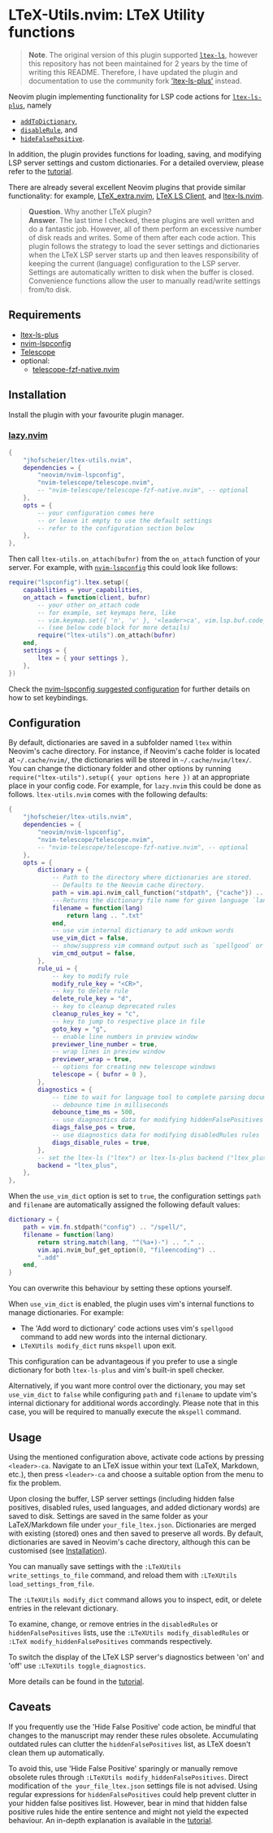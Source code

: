 # LTeX-Utils.nvim: LTeX Utility functions

> **Note**. The original version of this plugin supported [`ltex-ls`](https://github.com/valentjn/ltex-ls), however this repository has not been maintained for 2 years by the time of writing this README.
>Therefore, I have updated the plugin and documentation to use the community fork ['ltex-ls-plus'](https://github.com/ltex-plus/ltex-ls-plus) instead.

Neovim plugin implementing functionality for LSP code actions for [`ltex-ls-plus`](https://github.com/ltex-plus/ltex-ls-plus), namely
* [`addToDictionary`](https://ltex-plus.github.io/ltex-plus/ltex-ls-plus/server-usage.html#_ltexaddtodictionary-client),
* [`disableRule`](https://ltex-plus.github.io/ltex-plus/ltex-ls-plus/server-usage.html#_ltexdisablerules-client), and
* [`hideFalsePositive`](https://ltex-plus.github.io/ltex-plus/ltex-ls-plus/server-usage.html#_ltexhidefalsepositives-client).

In addition, the plugin provides functions for loading, saving, and modifying LSP server settings and custom dictionaries.
For a detailed overview, please refer to the [tutorial](TUTORIAL.md).

There are already several excellent Neovim plugins that provide similar functionality: for example, [LTeX\_extra.nvim](https://github.com/barreiroleo/ltex_extra.nvim), [LTeX LS Client](https://github.com/icewind/ltex-client.nvim), and [ltex-ls.nvim](https://github.com/vigoux/ltex-ls.nvim).

> **Question**. Why another LTeX plugin?<br> 
>**Answer**. The last time I checked, these plugins are well written and do a fantastic job.
>However, all of them perform an excessive number of disk reads and writes.
>Some of them after each code action.
>This plugin follows the strategy to load the sever settings and dictionaries when the LTeX LSP server starts up and then leaves responsibility of keeping the current (language) configuration to the LSP server. 
>Settings are automatically written to disk when the buffer is closed.
>Convenience functions allow the user to manually read/write settings from/to disk.

## Requirements

- [ltex-ls-plus](https://github.com/ltex-plus/ltex-ls-plus)
- [nvim-lspconfig](https://github.com/neovim/nvim-lspconfig)
- [Telescope](https://github.com/nvim-telescope/telescope.nvim)
- optional:
  - [telescope-fzf-native.nvim](https://github.com/nvim-telescope/telescope-fzf-native.nvim)

## Installation
Install the plugin with your favourite plugin manager.

### [lazy.nvim](https://github.com/folke/lazy.nvim)

```lua
{
    "jhofscheier/ltex-utils.nvim",
    dependencies = {
        "neovim/nvim-lspconfig",
        "nvim-telescope/telescope.nvim",
        -- "nvim-telescope/telescope-fzf-native.nvim", -- optional
    },
    opts = {
        -- your configuration comes here
        -- or leave it empty to use the default settings
        -- refer to the configuration section below
    },
},
```
Then call `ltex-utils.on_attach(bufnr)` from the `on_attach` function of your server.
For example, with [`nvim-lspconfig`](https://github.com/neovim/nvim-lspconfig) this could look like follows:
```lua
require("lspconfig").ltex.setup({
    capabilities = your_capabilities,
    on_attach = function(client, bufnr)
        -- your other on_attach code
        -- for example, set keymaps here, like
        -- vim.keymap.set({ 'n', 'v' }, '<leader>ca', vim.lsp.buf.code_action, opts)
        -- (see below code block for more details)
        require("ltex-utils").on_attach(bufnr)
    end,
    settings = {
        ltex = { your settings },
    },
})
```
Check the [nvim-lspconfig suggested configuration](https://github.com/neovim/nvim-lspconfig#suggested-configuration) for further details on how to set keybindings.

## Configuration

By default, dictionaries are saved in a subfolder named `ltex` within Neovim's cache directory.
For instance, if Neovim's cache folder is located at `~/.cache/nvim/`, the dictionaries will be stored in `~/.cache/nvim/ltex/`.
You can change the dictionary folder and other options by running `require("ltex-utils").setup({ your options here })` at an appropriate place in your config code.
For example, for `lazy.nvim` this could be done as follows.
`ltex-utils.nvim` comes with the following defaults:
```lua
{
    "jhofscheier/ltex-utils.nvim",
    dependencies = {
        "neovim/nvim-lspconfig",
        "nvim-telescope/telescope.nvim",
        -- "nvim-telescope/telescope-fzf-native.nvim", -- optional
    },
    opts = {
        dictionary = {
            -- Path to the directory where dictionaries are stored.
            -- Defaults to the Neovim cache directory.
            path = vim.api.nvim_call_function("stdpath", {"cache"}) .. "/ltex/",
            ---Returns the dictionary file name for given language `lang`
            filename = function(lang)
                return lang .. ".txt"
            end,
            -- use vim internal dictionary to add unkown words
            use_vim_dict = false,
            -- show/suppress vim command output such as `spellgood` or `mkspell`
            vim_cmd_output = false,
        },
        rule_ui = {
            -- key to modify rule
            modify_rule_key = "<CR>",
            -- key to delete rule
            delete_rule_key = "d",
            -- key to cleanup deprecated rules
            cleanup_rules_key = "c",
            -- key to jump to respective place in file
            goto_key = "g",
            -- enable line numbers in preview window
            previewer_line_number = true,
            -- wrap lines in preview window
            previewer_wrap = true,
            -- options for creating new telescope windows
            telescope = { bufnr = 0 },
        },
        diagnostics = {
            -- time to wait for language tool to complete parsing document
            -- debounce time in milliseconds
            debounce_time_ms = 500,
            -- use diagnostics data for modifying hiddenFalsePositives rules
            diags_false_pos = true,
            -- use diagnostics data for modifying disabledRules rules
            diags_disable_rules = true,
        },
        -- set the ltex-ls ("ltex") or ltex-ls-plus backend ("ltex_plus")
        backend = "ltex_plus",
    },
},
```
When the `use_vim_dict` option is set to `true`, the configuration settings `path` and `filename` are automatically assigned the following default values:

```lua
dictionary = {
    path = vim.fn.stdpath("config") .. "/spell/",
    filename = function(lang)
        return string.match(lang, "^(%a+)-") .. "." ..
        vim.api.nvim_buf_get_option(0, "fileencoding") ..
        ".add"
    end,
}
```

You can overwrite this behaviour by setting these options yourself.

When `use_vim_dict` is enabled, the plugin uses vim's internal functions to manage dictionaries.
For example:
* The 'Add word to dictionary' code actions uses vim's `spellgood` command to add new words into the internal dictionary.
* `LTeXUtils modify_dict` runs `mkspell` upon exit.

This configuration can be advantageous if you prefer to use a single dictionary for both `ltex-ls-plus` and vim's built-in spell checker.

Alternatively, if you want more control over the dictionary, you may set `use_vim_dict` to `false` while configuring `path` and `filename` to update vim's internal dictionary for additional words accordingly.
Please note that in this case, you will be required to manually execute the `mkspell` command.

## Usage
Using the mentioned configuration above, activate code actions by pressing `<leader>-ca`.
Navigate to an LTeX issue within your text (LaTeX, Markdown, etc.), then press `<leader>-ca` and choose a suitable option from the menu to fix the problem.

Upon closing the buffer, LSP server settings (including hidden false positives, disabled rules, used languages, and added dictionary words) are saved to disk.
Settings are saved in the same folder as your LaTeX/Markdown file under `your_file_ltex.json`.
Dictionaries are merged with existing (stored) ones and then saved to preserve all words.
By default, dictionaries are saved in Neovim's cache directory, although this can be customised (see [Installation](#installation)).


You can manually save settings with the `:LTeXUtils write_settings_to_file` command, and reload them with `:LTeXUtils load_settings_from_file`.

The `:LTeXUtils modify_dict` command allows you to inspect, edit, or delete entries in the relevant dictionary.

To examine, change, or remove entries in the `disabledRules` or `hiddenFalsePositives` lists, use the `:LTeXUtils modify_disabledRules` or `:LTeX modify_hiddenFalsePositives` commands respectively.

To switch the display of the LTeX LSP server's diagnostics between 'on' and 'off' use `:LTeXUtils toggle_diagnostics`.

More details can be found in the [tutorial](TUTORIAL.md).

## Caveats

If you frequently use the 'Hide False Positive' code action, be mindful that changes to the manuscript may render these rules obsolete.
Accumulating outdated rules can clutter the `hiddenFalsePositives` list, as LTeX doesn't clean them up automatically.


To avoid this, use 'Hide False Positive' sparingly or manually remove obsolete rules through `:LTeXUtils modify_hiddenFalsePositives`.
Direct modification of `the your_file_ltex.json` settings file is not advised.
Using regular expressions for `hiddenFalsePositives` could help prevent clutter in your hidden false positives list.
However, bear in mind that hidden false positive rules hide the entire sentence and might not yield the expected behaviour.
An in-depth explanation is available in the [tutorial](TUTORIAL.md).

